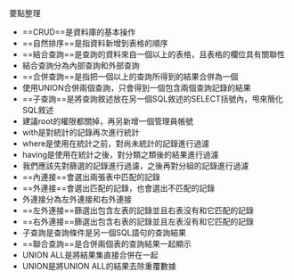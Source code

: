 要點整理
- ==CRUD==是資料庫的基本操作
- ==自然排序==是指資料新增到表格的順序
- ==結合查詢==是查詢的資料來自一個以上的表格，且表格的欄位具有關聯性
- 結合查詢分為內部查詢和外部查詢
- ==合併查詢==是指把一個以上的查詢所得到的結果合併為一個
- 使用UNION合併兩個查詢，只會得到一個包含兩個查詢記錄的結果
- ==子查詢==是將查詢敘述放在另一個SQL敘述的SELECT括號內，甩來簡化SQL敘述
- 建議root的權限都關掉，再另新增一個管理員帳號
- with是對統計的記錄再次進行統計
- where是使用在統計之前，對尚未統計的記錄進行過濾
- having是使用在統計之後，對分類之類後的結果進行過濾
- 我們應該先對篩選的記錄進行過濾，之後再對分組的記錄進行過濾
- ==內連接==會選出兩張表中匹配的記錄
- ==外連接==會選出匹配的記錄，也會選出不匹配的記錄
- 外連接分為左外連接和右外連接
- ==左外連接==篩選出包含左表的記錄並且右表沒有和它匹配的記錄
- ==右外連接==篩選出包含右表的記錄並且左表沒有和它匹配的記錄
- 子查詢是查詢條件是另一個SQL語句的查詢結果
- ==聯合查詢==是合併兩個表的查詢結果一起顯示
- UNION ALL是將結果集直接合併在一起
- UNION是將UNION ALL的結果去除重覆數據



